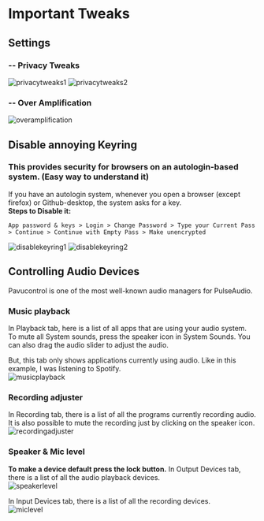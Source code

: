 # Important Tweaks
## Settings
### -- Privacy Tweaks
![privacytweaks1](https://i.imgur.com/RNgA0vI.png)
![privacytweaks2](https://i.imgur.com/Aj3OupA.png)
### -- Over Amplification
![overamplification](https://i.imgur.com/AIvJc4i.png)
## Disable annoying Keyring
### This provides security for browsers on an autologin-based system. (Easy way to understand it)
If you have an autologin system, whenever you open a browser (except firefox) or Github-desktop, the system asks for a key.  
**Steps to Disable it:**
```settings
App password & keys > Login > Change Password > Type your Current Pass > Continue > Continue with Empty Pass > Make unencrypted
```
![disablekeyring1](https://i.imgur.com/vvbqR7b.png)
![disablekeyring2](https://i.imgur.com/lzxb68t.png) 

## Controlling Audio Devices
Pavucontrol is one of the most well-known audio managers for PulseAudio.

### Music playback
In Playback tab, here is a list of all apps that are using your audio system.  To mute all System sounds, press the speaker icon in System Sounds. You can also drag the audio slider to adjust the audio. 

But, this tab only shows applications currently using audio. Like in this example, I was listening to Spotify.  
![musicplayback](https://i.imgur.com/nI1snJV.png)

### Recording adjuster
In Recording tab, there is a list of all the programs currently recording audio. It is also possible to mute the recording just by clicking on the speaker icon.  
![recordingadjuster](https://i.imgur.com/zR8otA3.png)

### Speaker & Mic level
**To make a device default press the lock button.** 
In Output Devices tab, there is a list of all the audio playback devices.   
![speakerlevel](https://i.imgur.com/n3cAra1.png)  

In Input Devices tab, there is a list of all the recording devices.  
![miclevel](https://i.imgur.com/0zPqxSU.png)
